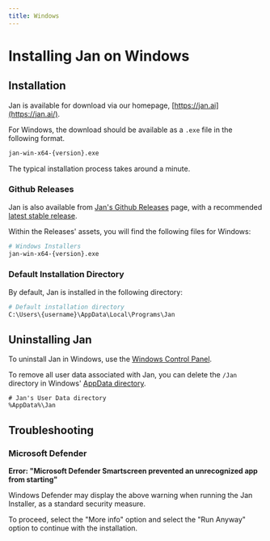 ```yaml
---
title: Windows
---
```


# Installing Jan on Windows

## Installation

Jan is available for download via our homepage, [https://jan.ai](https://jan.ai/).

For Windows, the download should be available as a `.exe` file in the following format. 

```bash
jan-win-x64-{version}.exe
```

The typical installation process takes around a minute. 

### Github Releases

Jan is also available from [Jan's Github Releases](https://github.com/janhq/jan/releases) page, with a recommended [latest stable release](https://github.com/janhq/jan/releases/latest). 

Within the Releases' assets, you will find the following files for Windows:

```bash
# Windows Installers
jan-win-x64-{version}.exe
```

### Default Installation Directory

By default, Jan is installed in the following directory: 

```bash
# Default installation directory
C:\Users\{username}\AppData\Local\Programs\Jan
```

## Uninstalling Jan

To uninstall Jan in Windows, use the [Windows Control Panel](https://support.microsoft.com/en-us/windows/uninstall-or-remove-apps-and-programs-in-windows-4b55f974-2cc6-2d2b-d092-5905080eaf98). 

To remove all user data associated with Jan, you can delete the `/Jan` directory in Windows' [AppData directory](https://superuser.com/questions/632891/what-is-appdata).  

```shell
# Jan's User Data directory
%AppData%\Jan
``` 

## Troubleshooting

### Microsoft Defender

**Error: "Microsoft Defender Smartscreen prevented an unrecognized app from starting"**

Windows Defender may display the above warning when running the Jan Installer, as a standard security measure. 

To proceed, select the "More info" option and select the "Run Anyway" option to continue with the installation.

